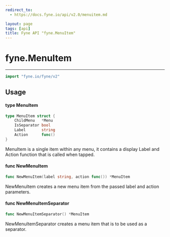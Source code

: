 ```yaml
---
redirect_to:
  - https://docs.fyne.io/api/v2.0/menuitem.md

layout: page
tags: [api]
title: Fyne API "fyne.MenuItem"
---
```



# fyne.MenuItem
---
```go
import "fyne.io/fyne/v2"
```

## Usage

#### type MenuItem

```go
type MenuItem struct {
	ChildMenu   *Menu
	IsSeparator bool
	Label       string
	Action      func()
}
```

MenuItem is a single item within any menu, it contains a display Label and Action function that is called when tapped.

#### func  NewMenuItem

```go
func NewMenuItem(label string, action func()) *MenuItem
```
NewMenuItem creates a new menu item from the passed label and action parameters.

#### func  NewMenuItemSeparator

```go
func NewMenuItemSeparator() *MenuItem
```
NewMenuItemSeparator creates a menu item that is to be used as a separator.
